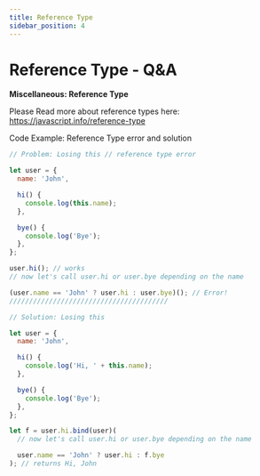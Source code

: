 ```yaml
---
title: Reference Type
sidebar_position: 4
---
```


# Reference Type - Q&A

**Miscellaneous: Reference Type**

Please Read more about reference types here: <https://javascript.info/reference-type>

Code Example: Reference Type error and solution

```js
// Problem: Losing this // reference type error

let user = {
  name: 'John',

  hi() {
    console.log(this.name);
  },

  bye() {
    console.log('Bye');
  },
};

user.hi(); // works
// now let's call user.hi or user.bye depending on the name

(user.name == 'John' ? user.hi : user.bye)(); // Error!
////////////////////////////////////////

// Solution: Losing this

let user = {
  name: 'John',

  hi() {
    console.log('Hi, ' + this.name);
  },

  bye() {
    console.log('Bye');
  },
};

let f = user.hi.bind(user)(
  // now let's call user.hi or user.bye depending on the name

  user.name == 'John' ? user.hi : f.bye
); // returns Hi, John
```
